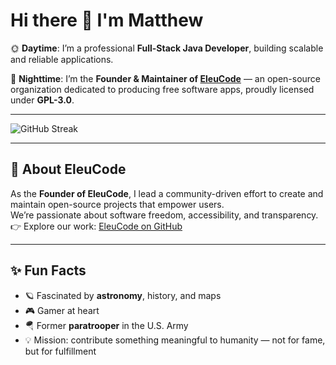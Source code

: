 # Hi there 👋 I'm Matthew

🌞 **Daytime**: I’m a professional **Full-Stack Java Developer**, building scalable and reliable applications.  

🌙 **Nighttime**: I’m the **Founder & Maintainer of [EleuCode](https://github.com/EleuCode)** — an open-source organization dedicated to producing free software apps, proudly licensed under **GPL-3.0**.

---

![GitHub Streak](https://github-readme-streak-stats.herokuapp.com?user=matthewschaney&theme=radical&hide_border=false)  

---

## 🚀 About EleuCode
As the **Founder of EleuCode**, I lead a community-driven effort to create and maintain open-source projects that empower users.  
We’re passionate about software freedom, accessibility, and transparency.  
👉 Explore our work: [EleuCode on GitHub](https://github.com/EleuCode)

---

## ✨ Fun Facts
- 🪐 Fascinated by **astronomy**, history, and maps  
- 🎮 Gamer at heart  
- 🪂 Former **paratrooper** in the U.S. Army  
- 💡 Mission: contribute something meaningful to humanity — not for fame, but for fulfillment  

